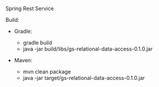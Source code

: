 Spring Rest Service

Build:
- Gradle:
  - gradle build
  - java -jar build/libs/gs-relational-data-access-0.1.0.jar

- Maven:
  - mvn clean package
  - java -jar target/gs-relational-data-access-0.1.0.jar
